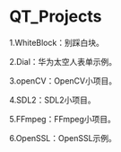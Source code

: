 # QT_Projects

1.WhiteBlock：别踩白块。

2.Dial：华为太空人表单示例。

3.openCV：OpenCV小项目。

4.SDL2：SDL2小项目。

5.FFmpeg：FFmpeg小项目。

6.OpenSSL：OpenSSL示例。
